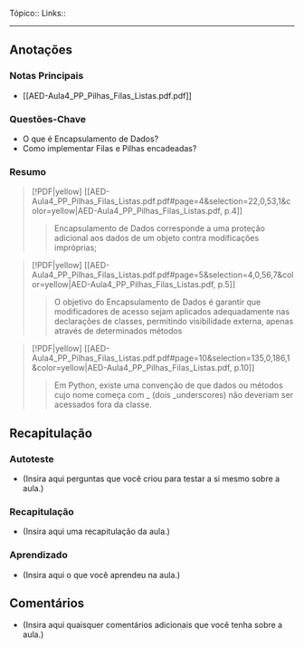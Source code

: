 Tópico::
Links::

---

## Anotações

### Notas Principais

- [[AED-Aula4_PP_Pilhas_Filas_Listas.pdf.pdf]]

### Questões-Chave

- O que é Encapsulamento de Dados?
- Como implementar Filas e Pilhas encadeadas?

### Resumo

> [!PDF|yellow] [[AED-Aula4_PP_Pilhas_Filas_Listas.pdf.pdf#page=4&selection=22,0,53,1&color=yellow|AED-Aula4_PP_Pilhas_Filas_Listas.pdf, p.4]]
> > Encapsulamento de Dados corresponde a uma proteção adicional aos dados de um objeto contra modificações impróprias;

> [!PDF|yellow] [[AED-Aula4_PP_Pilhas_Filas_Listas.pdf.pdf#page=5&selection=4,0,56,7&color=yellow|AED-Aula4_PP_Pilhas_Filas_Listas.pdf, p.5]]
> > O objetivo do Encapsulamento de Dados é garantir que modificadores de acesso sejam aplicados adequadamente nas declarações de classes, permitindo visibilidade externa, apenas através de determinados métodos

> [!PDF|yellow] [[AED-Aula4_PP_Pilhas_Filas_Listas.pdf.pdf#page=10&selection=135,0,186,1&color=yellow|AED-Aula4_PP_Pilhas_Filas_Listas.pdf, p.10]]
> > Em Python, existe uma convenção de que dados ou métodos cujo nome começa com _ (dois _underscores) não deveriam ser acessados fora da classe.
> 
> 

## Recapitulação

### Autoteste

- (Insira aqui perguntas que você criou para testar a si mesmo sobre a aula.)

### Recapitulação

- (Insira aqui uma recapitulação da aula.)

### Aprendizado

- (Insira aqui o que você aprendeu na aula.)

## Comentários

- (Insira aqui quaisquer comentários adicionais que você tenha sobre a aula.)


